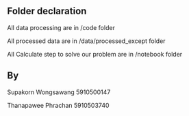 ## Folder declaration
All data processing are in /code folder

All processed data are in /data/processed_except folder

All Calculate step to solve our problem are in /notebook folder

## By

Supakorn Wongsawang 5910500147

Thanapawee Phrachan 5910503740
